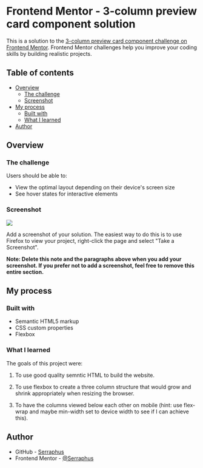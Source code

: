 # Frontend Mentor - 3-column preview card component solution

This is a solution to the [3-column preview card component challenge on Frontend Mentor](https://www.frontendmentor.io/challenges/3column-preview-card-component-pH92eAR2-). Frontend Mentor challenges help you improve your coding skills by building realistic projects. 

## Table of contents

- [Overview](#overview)
  - [The challenge](#the-challenge)
  - [Screenshot](#screenshot)
- [My process](#my-process)
  - [Built with](#built-with)
  - [What I learned](#what-i-learned)
- [Author](#author)

## Overview

### The challenge

Users should be able to:

- View the optimal layout depending on their device's screen size
- See hover states for interactive elements

### Screenshot

![](./screenshot.jpg)

Add a screenshot of your solution. The easiest way to do this is to use Firefox to view your project, right-click the page and select "Take a Screenshot".

**Note: Delete this note and the paragraphs above when you add your screenshot. If you prefer not to add a screenshot, feel free to remove this entire section.**

## My process

### Built with

- Semantic HTML5 markup
- CSS custom properties
- Flexbox

### What I learned

The goals of this project were:
 1. To use good quality semntic HTML to build the website.

 2. To use flexbox to create a three column structure that would grow and shrink appropriately when resizing the browser.

 3. To have the columns viewed below each other on mobile (hint: use flex-wrap and maybe min-width set to device width to see if I can achieve this).

## Author

- GitHub - [Serraphus](https://github.com/Serraphus/three-column-preview)
- Frontend Mentor - [@Serraphus](https://www.frontendmentor.io/profile/Serraphus)
